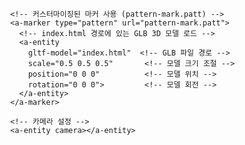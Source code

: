 <!DOCTYPE html>
<html lang="en">
<head>
  <meta charset="UTF-8">
  <meta name="viewport" content="width=device-width, initial-scale=1.0">
  <title>Custom Marker-based AR.js</title>
  <!-- A-Frame 라이브러리 -->
  <script src="https://aframe.io/releases/1.2.0/aframe.min.js"></script>
  <!-- AR.js 라이브러리 -->
  <script src="https://raw.githack.com/jeromeetienne/AR.js/1.7.7/aframe/build/aframe-ar.js"></script>
</head>
<body style="margin: 0; overflow: hidden;">

  <!-- A-Frame AR Scene 설정 -->
  <a-scene embedded arjs>
    
    <!-- 커스터마이징된 마커 사용 (pattern-mark.patt) -->
    <a-marker type="pattern" url="pattern-mark.patt">
      <!-- index.html 경로에 있는 GLB 3D 모델 로드 -->
      <a-entity 
        gltf-model="index.html"  <!-- GLB 파일 경로 -->
        scale="0.5 0.5 0.5"       <!-- 모델 크기 조절 -->
        position="0 0 0"          <!-- 모델 위치 -->
        rotation="0 0 0">         <!-- 모델 회전 -->
      </a-entity>
    </a-marker>
    
    <!-- 카메라 설정 -->
    <a-entity camera></a-entity>
  
  </a-scene>
  
</body>
</html>
